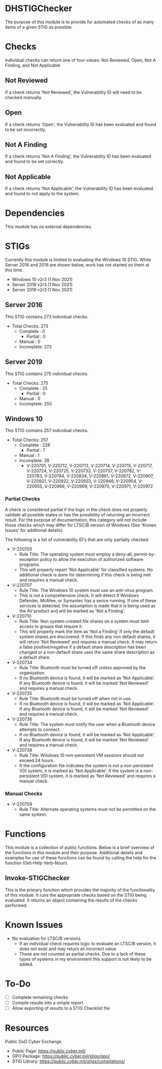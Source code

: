 DHSTIGChecker
======
The purpose of this module is to provide for automated checks of as many items of a given STIG as possible.

# Checks
Individual checks can return one of four values: Not Reviewed, Open, Not A Finding, and Not Applicable
## Not Reviewed
If a check returns 'Not Reviewed', the Vulnerability ID will need to be checked manually.
## Open
If a check returns 'Open', the Vulnerability ID has been evaluated and found to be set incorrectly.
## Not A Finding
If a check returns 'Not A Finding', the Vulnerability ID has been evaluated and found to be set correctly.
## Not Applicable
If a check returns 'Not Applicable', the Vulnerability ID has been evaluated and found to not apply to the system.
# Dependencies
This module has no external dependencies.

# STIGs
Currently this module is limited to evaluating the Windows 10 STIG. While Server 2016 and 2019 are shown below, work has not started on them at this time.
- Windows 10 v2r3 (1 Nov 2021)
- Server 2016 v2r3 (1 Nov 2021)
- Server 2019 v2r3 (1 Nov 2021)

## Server 2016
This STIG contains 273 individual checks.
- Total Checks: 273
    - Complete  : 0
        - Partial   : 0
    - Manual    : 0
    - Incomplete: 273

## Server 2019
This STIG contains 275 individual checks.
- Total Checks: 275
    - Complete  : 25
        - Partial   : 0
    - Manual    : 0
    - Incomplete: 250
## Windows 10
This STIG contains 257 individual checks.
- Total Checks: 257
    - Complete  : 228
        - Partial   : 7
    - Manual    : 1
    - Incomplete: 28
        - V-220701, V-220712, V-220713, V-220714, V-220715, V-220717, V-220724, V-220725, V-220733, V-220737, V-220782, V-220783, V-220784, V-220834, V-220861, V-220872, V-220907, V-220921, V-220922, V-220933, V-220946, V-220954, V-220955, V-220968, V-220969, V-220970, V-220971, V-220972

### Partial Checks
A check is considered partial if the logic in the check does not properly validate all possible states or has the possibility of returning an incorrect result. For the purpose of documentation, this category will not include those checks which may differ for LTSC/B version of Windows (See 'Known Issues' for additional details).

The following is a list of vulnerability ID's that are only partially checked.
- V-220705
    - Rule Title: The operating system must employ a deny-all, permit-by-exception policy to allow the execution of authorized software programs.
    - This will properly report 'Not Applicable' for classified systems. No additional check is done for determining if this check is being met and requires a manual check.
- V-220707
    - Rule Title: The Windows 10 system must use an anti-virus program.
    - This is not a comprehensive check. It will detect if Windows Defender, McAfee, or Symantec has a serice running. If one of these services is detected, the assumption is made that it is being used as the AV product and will be marked as 'Not a Finding'.
- V-220710
    - Rule Title: Non system-created file shares on a system must limit access to groups that require it.
    - This will properly mark the item as 'Not a Finding' if only the default system shares are discovered. If this finds any non default shares, it will return 'Not Reviewed' and requires a manual check. It may return a false positive/negative if a default share description has been changed or a non-default share uses the same share description as a default share.
- V-220734
    - Rule Title: Bluetooth must be turned off unless approved by the organization.
    - If no Bluetooth device is found, it will be marked as 'Not Applicable'. If any Bluetooth device is found, it will be marked 'Not Reviewed' and requires a manual check.
- V-220735
    - Rule Title: Bluetooth must be turned off when not in use.
    - If no Bluetooth device is found, it will be marked as 'Not Applicable'. If any Bluetooth device is found, it will be marked 'Not Reviewed' and requires a manual check.
- V-220736
    - Rule Title: The system must notify the user when a Bluetooth device attempts to connect.
    - If no Bluetooth device is found, it will be marked as 'Not Applicable'. If any Bluetooth device is found, it will be marked 'Not Reviewed' and requires a manual check.
- V-220738
    - Rule Title: Windows 10 non-persistent VM sessions should not exceed 24 hours.
    - If the configuration file indicates the system is not a non-persistent VDI system, it is marked as 'Not Applicable'. If the system is a non-persistent VDI system, it is marked as 'Not Reviewed' and requires a manual check.

### Manual Checks
- V-220709
    - Rule Title: Alternate operating systems must not be permitted on the same system.

# Functions
This module is a collection of public functions. Below is a brief overview of the functions in this module and their purpose. Additional details and examples for use of these functions can be found by calling the help for the function (Get-Help Verb-Noun).

## Invoke-STIGChecker
This is the primary function which provides the majority of the functionality of this module. It runs the appropriate checks based on the STIG being evaluated. It returns an object containing the results of the checks performed.

# Known Issues
- No evaluation for LTSC/B versions
    - If an individual check requires logic to evaluate an LTSC/B version, it does not exist and may return an incorrect value.
    - These are not counted as partial checks. Due to a lack of these types of systems in my environment this support is not likely to be added.

# To-Do
- [ ] Complete remaining checks
- [ ] Compile results into a simple report
- [ ] Allow exporting of results to a STIG Checklist file

# Resources
Public DoD Cyber Exchange
- Public Page: https://public.cyber.mil/
- GPO Package: https://public.cyber.mil/stigs/gpo/
- STIG Library: https://public.cyber.mil/stigs/compilations/